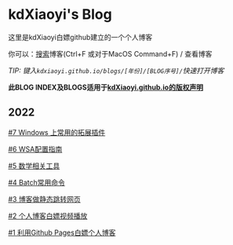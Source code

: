 # kdXiaoyi's Blog
这里是kdXiaoyi白嫖github建立的一个个人博客

你可以：[搜索](/search.html)博客(Ctrl+F 或对于MacOS Command+F) / 查看博客

_TIP: 键入`kdxiaoyi.github.io/blogs/[年份]/[BLOG序号]/`快速打开博客_

**此BLOG INDEX及BLOGS适用于[kdXiaoyi.github.io的版权声明](https://kdxiaoyi.github.io/LICENSE)**
## 2022
[#7 Windows 上常用的拓展插件](/blogs/2022/7)

[#6 WSA配置指南](/blogs/2022/6)

[#5 数学相关工具](/blogs/2022/5)

[#4 Batch常用命令](/blogs/2022/4)

[#3 博客做静态跳转网页](/blogs/2022/3)

[#2 个人博客白嫖视频播放](/blogs/2022/2)

[#1 利用Github Pages白嫖个人博客](/blogs/2022/1)
